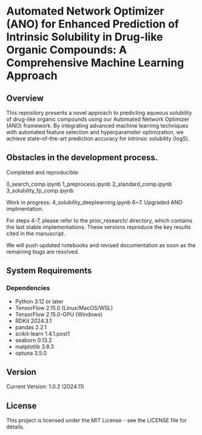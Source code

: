 # Automated Network Optimizer (ANO) for Enhanced Prediction of Intrinsic Solubility in Drug-like Organic Compounds: A Comprehensive Machine Learning Approach

## Overview
This repository presents a novel approach to predicting aqueous solubility of drug-like organic compounds using our Automated Network Optimizer (ANO) framework. By integrating advanced machine learning techniques with automated feature selection and hyperparameter optimization, we achieve state-of-the-art prediction accuracy for intrinsic solubility (logS).


## Obstacles in the development process.

Completed and reproducible:

0_search_comp.ipynb
1_preprocess.ipynb
2_standard_comp.ipynb
3_solubility_fp_comp.ipynb

Work in progress:
4_solubility_deeplearning.ipynb
6~7. Upgraded ANO implmentation.

For steps 4-7, please refer to the prior_research/ directory, which contains the last stable implementations. These versions reproduce the key results cited in the manuscript.

We will push updated notebooks and revised documentation as soon as the remaining bugs are resolved.


## System Requirements

### Dependencies
- Python 3.12 or later
- TensorFlow 2.15.0 (Linux/MacOS/WSL)
- TensorFlow 2.15.0-GPU (Windows)
- RDKit 2024.3.1
- pandas 2.2.1
- scikit-learn 1.4.1.post1
- seaborn 0.13.2
- matplotlib 3.8.3
- optuna 3.5.0

## Version
Current Version: 1.0.2 (2024.11)

## License
This project is licensed under the MIT License - see the LICENSE file for details.
